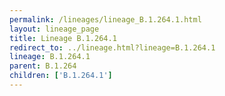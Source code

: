 ```yaml
---
permalink: /lineages/lineage_B.1.264.1.html
layout: lineage_page
title: Lineage B.1.264.1
redirect_to: ../lineage.html?lineage=B.1.264.1
lineage: B.1.264.1
parent: B.1.264
children: ['B.1.264.1']
---
```

